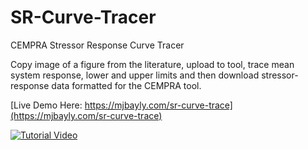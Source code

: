 # SR-Curve-Tracer
CEMPRA Stressor Response Curve Tracer

Copy image of a figure from the literature, upload to tool, trace mean system response, lower and upper limits and then download stressor-response data formatted for the CEMPRA tool.

[Live Demo Here: https://mjbayly.com/sr-curve-trace](https://mjbayly.com/sr-curve-trace)


[![Tutorial Video](http://img.youtube.com/vi/WnZtm4USVkU/0.jpg)](http://www.youtube.com/watch?v=WnZtm4USVkU "Tutorial Video - SR Curve Trace")
